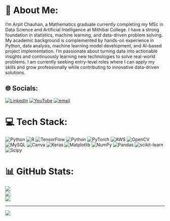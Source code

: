 # 💫 About Me:
I’m Arpit Chauhan, a Mathematics graduate currently completing my MSc in Data Science and Artificial Intelligence at Mithibai College. I have a strong foundation in statistics, machine learning, and data-driven problem solving. My academic background is complemented by hands-on experience in Python, data analysis, machine learning model development, and AI-based project implementation. I’m passionate about turning data into actionable insights and continuously learning new technologies to solve real-world problems. I am currently seeking entry-level roles where I can apply my skills and grow professionally while contributing to innovative data-driven solutions.



## 🌐 Socials:
[![LinkedIn](https://img.shields.io/badge/LinkedIn-%230077B5.svg?logo=linkedin&logoColor=white)](https://www.linkedin.com/in/arpittchauhann/) 
[![YouTube](https://img.shields.io/badge/YouTube-%23FF0000.svg?logo=YouTube&logoColor=white)](https://www.youtube.com/@DataScience-u4l) 
[![email](https://img.shields.io/badge/Email-D14836?logo=gmail&logoColor=white)](mailto:arpitchauhan2612@gmail.com) 


# 💻 Tech Stack:
![Python](https://img.shields.io/badge/python-3670A0?style=for-the-badge&logo=python&logoColor=ffdd54) ![R](https://img.shields.io/badge/r-%23276DC3.svg?style=for-the-badge&logo=r&logoColor=white) ![TensorFlow](https://img.shields.io/badge/TensorFlow-%23FF6F00.svg?style=for-the-badge&logo=TensorFlow&logoColor=white) ![Python](https://img.shields.io/badge/python-3670A0?style=for-the-badge&logo=python&logoColor=ffdd54) ![PyTorch](https://img.shields.io/badge/PyTorch-%23EE4C2C.svg?style=for-the-badge&logo=PyTorch&logoColor=white) ![AWS](https://img.shields.io/badge/AWS-%23FF9900.svg?style=for-the-badge&logo=amazon-aws&logoColor=white) ![OpenCV](https://img.shields.io/badge/opencv-%23white.svg?style=for-the-badge&logo=opencv&logoColor=white) ![MySQL](https://img.shields.io/badge/mysql-4479A1.svg?style=for-the-badge&logo=mysql&logoColor=white) ![Canva](https://img.shields.io/badge/Canva-%2300C4CC.svg?style=for-the-badge&logo=Canva&logoColor=white) ![Keras](https://img.shields.io/badge/Keras-%23D00000.svg?style=for-the-badge&logo=Keras&logoColor=white) ![Matplotlib](https://img.shields.io/badge/Matplotlib-%23ffffff.svg?style=for-the-badge&logo=Matplotlib&logoColor=black) ![NumPy](https://img.shields.io/badge/numpy-%23013243.svg?style=for-the-badge&logo=numpy&logoColor=white) ![Pandas](https://img.shields.io/badge/pandas-%23150458.svg?style=for-the-badge&logo=pandas&logoColor=white) ![scikit-learn](https://img.shields.io/badge/scikit--learn-%23F7931E.svg?style=for-the-badge&logo=scikit-learn&logoColor=white) ![Scipy](https://img.shields.io/badge/SciPy-%230C55A5.svg?style=for-the-badge&logo=scipy&logoColor=%white)
# 📊 GitHub Stats:
![](https://github-readme-stats.vercel.app/api?username=arpitchauhan2002&theme=dark&hide_border=false&include_all_commits=false&count_private=false)<br/>
![](https://nirzak-streak-stats.vercel.app/?user=arpitchauhan2002&theme=dark&hide_border=false)<br/>
![](https://github-readme-stats.vercel.app/api/top-langs/?username=arpitchauhan2002&theme=dark&hide_border=false&include_all_commits=false&count_private=false&layout=compact)

---
[![](https://visitcount.itsvg.in/api?id=arpitchauhan2002&icon=0&color=0)](https://visitcount.itsvg.in)

<!-- Proudly created with GPRM ( https://gprm.itsvg.in ) -->
